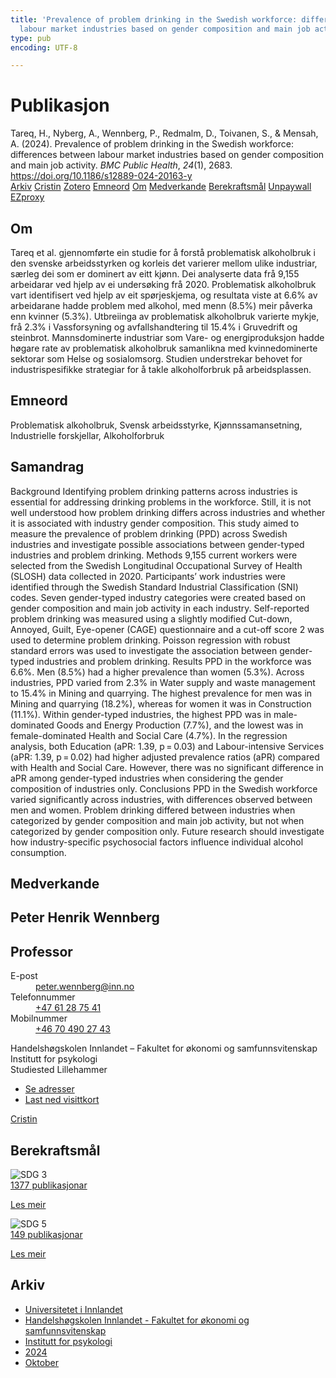 ```yaml
---
title: 'Prevalence of problem drinking in the Swedish workforce: differences between
  labour market industries based on gender composition and main job activity'
type: pub
encoding: UTF-8

---
```

<h1>Publikasjon</h1>
<article id="csl-bib-container-G98PG4R6" class="csl-bib-container">
  <div class="csl-bib-body"> <div class="csl-entry">Tareq, H., Nyberg, A., Wennberg, P., Redmalm, D., Toivanen, S., &#38; Mensah, A. (2024). Prevalence of problem drinking in the Swedish workforce: differences between labour market industries based on gender composition and main job activity. <i>BMC Public Health</i>, <i>24</i>(1), 2683. <a href="https://doi.org/10.1186/s12889-024-20163-y">https://doi.org/10.1186/s12889-024-20163-y</a></div> </div>
  <div class="csl-bib-buttons">
    <a href="#taxonomy-article-G98PG4R6" alt="archive" class="csl-bib-button">Arkiv</a>
    <a href="https://app.cristin.no/results/show.jsf?id=2312268" alt="Cristin" class="csl-bib-button">Cristin</a>
    <a href="http://zotero.org/groups/5881554/items/G98PG4R6" alt="Zotero" class="csl-bib-button">Zotero</a>
    <a href="#keywords-article-G98PG4R6" alt="keywords" class="csl-bib-button">Emneord</a>
    <a href="#about-article-G98PG4R6" alt="about_pub" class="csl-bib-button">Om</a>
    <a href="#contributors-article-G98PG4R6" alt="contributors" class="csl-bib-button">Medverkande</a>
    <a href="#sdg-article-G98PG4R6" alt="sdg" class="csl-bib-button">Berekraftsmål</a>
    <a href="https://doi.org/10.1186/s12889-024-20163-y" alt="Unpaywall" class="csl-bib-button">Unpaywall</a>
    <a href="https://doi.org/10.1186/s12889-024-20163-y" alt="EZproxy" class="csl-bib-button">EZproxy</a>
  </div>
  <div id="csl-bib-meta-container-G98PG4R6"></div>
</article>
<div id="csl-bib-meta-G98PG4R6" class="csl-bib-meta">
  <article id="about-article-G98PG4R6" class="about_pub-article">
    <h1>Om</h1>
    Tareq et al. gjennomførte ein studie for å forstå problematisk alkoholbruk i den svenske arbeidsstyrken og korleis det varierer mellom ulike industriar, særleg dei som er dominert av eitt kjønn. Dei analyserte data frå 9,155 arbeidarar ved hjelp av ei undersøking frå 2020. Problematisk alkoholbruk vart identifisert ved hjelp av eit spørjeskjema, og resultata viste at 6.6% av arbeidarane hadde problem med alkohol, med menn (8.5%) meir påverka enn kvinner (5.3%). Utbreiinga av problematisk alkoholbruk varierte mykje, frå 2.3% i Vassforsyning og avfallshandtering til 15.4% i Gruvedrift og steinbrot. Mannsdominerte industriar som Vare- og energiproduksjon hadde høgare rate av problematisk alkoholbruk samanlikna med kvinnedominerte sektorar som Helse og sosialomsorg. Studien understrekar behovet for industrispesifikke strategiar for å takle alkoholforbruk på arbeidsplassen.
  </article>
  <article id="keywords-article-G98PG4R6" class="keywords-article">
    <h1>Emneord</h1>
    Problematisk alkoholbruk, Svensk arbeidsstyrke, Kjønnssamansetning, Industrielle forskjellar, Alkoholforbruk
  </article>
  <article id="abstract-article-G98PG4R6" class="abstract-article">
    <h1>Samandrag</h1>
    Background Identifying problem drinking patterns across industries is essential for addressing drinking problems in the workforce. Still, it is not well understood how problem drinking differs across industries and whether it is associated with industry gender composition. This study aimed to measure the prevalence of problem drinking (PPD) across Swedish industries and investigate possible associations between gender-typed industries and problem drinking. Methods 9,155 current workers were selected from the Swedish Longitudinal Occupational Survey of Health (SLOSH) data collected in 2020. Participants’ work industries were identified through the Swedish Standard Industrial Classification (SNI) codes. Seven gender-typed industry categories were created based on gender composition and main job activity in each industry. Self-reported problem drinking was measured using a slightly modified Cut-down, Annoyed, Guilt, Eye-opener (CAGE) questionnaire and a cut-off score 2 was used to determine problem drinking. Poisson regression with robust standard errors was used to investigate the association between gender-typed industries and problem drinking. Results PPD in the workforce was 6.6%. Men (8.5%) had a higher prevalence than women (5.3%). Across industries, PPD varied from 2.3% in Water supply and waste management to 15.4% in Mining and quarrying. The highest prevalence for men was in Mining and quarrying (18.2%), whereas for women it was in Construction (11.1%). Within gender-typed industries, the highest PPD was in male-dominated Goods and Energy Production (7.7%), and the lowest was in female-dominated Health and Social Care (4.7%). In the regression analysis, both Education (aPR: 1.39, p = 0.03) and Labour-intensive Services (aPR: 1.39, p = 0.02) had higher adjusted prevalence ratios (aPR) compared with Health and Social Care. However, there was no significant difference in aPR among gender-typed industries when considering the gender composition of industries only. Conclusions PPD in the Swedish workforce varied significantly across industries, with differences observed between men and women. Problem drinking differed between industries when categorized by gender composition and main job activity, but not when categorized by gender composition only. Future research should investigate how industry-specific psychosocial factors influence individual alcohol consumption.
  </article>
  <article id="contributors-article-G98PG4R6" class="contributors-article">
    <h1>Medverkande</h1>
    <div class="personas"> <div class="vrtx-hinn-person-card"> <div class="photo"> <i class="lar la-user-circle missing-person"></i> </div> <div class="info"> <hgroup><h1>Peter Henrik Wennberg</h1> <h2>Professor</h2> </hgroup><dl> <dt>E-post</dt> <dd> <a href="mailto:peter.wennberg@inn.no">peter.wennberg@inn.no</a> </dd> <dt>Telefonnummer</dt> <dd><a href="tel:+4761287541"> +47 61 28 75 41 </a></dd> <dt>Mobilnummer</dt> <dd><a href="tel:+46704902743"> +46 70 490 27 43 </a></dd> </dl> <p> Handelshøgskolen Innlandet – Fakultet for økonomi og samfunnsvitenskap<br> Institutt for psykologi<br> Studiested Lillehammer </p> <ul class="vrtx-hinn-links"> <li><a href="https://www.inn.no/finn-en-ansatt/peter-wennberg.html#vrtx-hinn-addresses">Se adresser</a></li> <li><a href="https://www.inn.no/finn-en-ansatt/peter-wennberg.html?vrtx=vcf">Last ned visittkort</a></li> </ul> </div> </div> <a href="https://app.cristin.no/persons/show.jsf?id=1497957" alt="Cristin URL" class="personas-cristin">Cristin</a> </div>
  </article>
  <article id="sdg-article-G98PG4R6" class="sdg-article">
    <h1>Berekraftsmål</h1>
    <div class="sdg-container"><div id="sdg3" class="sdg">
        <img src="{{< params subfolder >}}images/sdg/sdg03_nn.png" class="image" alt="SDG 3">
        <div class="sdg-overlay">
          <a href="{{< params subfolder >}}nn/archive/?sdg=3#archive" class="sdg-publication-count"><span>1377</span> publikasjonar</a>
          <p><a href="https://fn.no/om-fn/fns-baerekraftsmaal/god-helse-og-livskvalitet?lang=nno-NO" class="sdg-read-more">Les meir</a></p>
        </div>
      </div> <div id="sdg5" class="sdg">
        <img src="{{< params subfolder >}}images/sdg/sdg05_nn.png" class="image" alt="SDG 5">
        <div class="sdg-overlay">
          <a href="{{< params subfolder >}}nn/archive/?sdg=5#archive" class="sdg-publication-count"><span>149</span> publikasjonar</a>
          <p><a href="https://fn.no/om-fn/fns-baerekraftsmaal/likestilling-mellom-kjoennene?lang=nno-NO" class="sdg-read-more">Les meir</a></p>
        </div>
      </div></div>
  </article>
  <article id="taxonomy-article-G98PG4R6" class="taxonomy-article">
    <h1>Arkiv</h1>
    <ul>
      <li><a href="{{< params subfolder >}}nn/archive/?key=3DCRN523">Universitetet i Innlandet</a></li>
      <li><a href="{{< params subfolder >}}nn/archive/?key=DU8Q9LN9">Handelshøgskolen Innlandet - Fakultet for økonomi og samfunnsvitenskap</a></li>
      <li><a href="{{< params subfolder >}}nn/archive/?key=KTD9NXA8">Institutt for psykologi</a></li>
      <li><a href="{{< params subfolder >}}nn/archive/?key=LS3MUAPD">2024</a></li>
      <li><a href="{{< params subfolder >}}nn/archive/?key=4DYQGZ2R">Oktober</a></li>
    </ul>
  </article>
</div>
